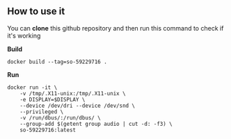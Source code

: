 ## How to use it
You can **clone** this github repository and then run this command to check if it's working

**Build**
```
docker build --tag=so-59229716 .
```

**Run**
```
docker run -it \
    -v /tmp/.X11-unix:/tmp/.X11-unix \
    -e DISPLAY=$DISPLAY \
    --device /dev/dri --device /dev/snd \
    --privileged \
    -v /run/dbus/:/run/dbus/ \
    --group-add $(getent group audio | cut -d: -f3) \
    so-59229716:latest
```
